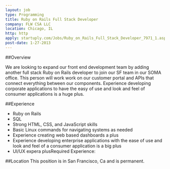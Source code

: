 ```yaml
---
layout: job
type: Programming
title: Ruby on Rails Full Stack Developer
company: FLW CSA LLC
location: Chicago, IL
http: http
apply: startuply.com/Jobs/Ruby_on_Rails_Full_Stack_Developer_7971_1.aspx
post-date: 1-27-2013 
---
```



##Overview

We are looking to expand our front end development team by adding another full stack Ruby on Rails developer to join our SF team in our SOMA office. This person will work work on our customer portal and APIs that connect everything between our components. Experience developing corporate applications to have the easy of use and look and feel of consumer applications is a huge plus.


##Experience

* Ruby on Rails
* SQL
* Strong HTML, CSS, and JavaScript skills
* Basic Linux commands for navigating systems as needed
*  Experience creating web based dashboards a plus
* Experience developing enterprise applications with the ease of use and look and feel of a consumer application is a big plus
* UI/UX expera plusRequired Experience:


##Location
This position is in San Francisco, Ca and is permanent.

